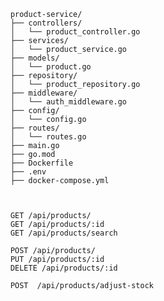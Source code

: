 

        product-service/
        ├── controllers/
        │   └── product_controller.go
        ├── services/
        │   └── product_service.go
        ├── models/
        │   └── product.go
        ├── repository/
        │   └── product_repository.go
        ├── middleware/
        │   └── auth_middleware.go
        ├── config/
        │   └── config.go
        ├── routes/
        │   └── routes.go
        ├── main.go
        ├── go.mod
        ├── Dockerfile
        ├── .env
        ├── docker-compose.yml



        GET /api/products/
        GET /api/products/:id
        GET /api/products/search

        POST /api/products/
        PUT /api/products/:id
        DELETE /api/products/:id

        POST  /api/products/adjust-stock

